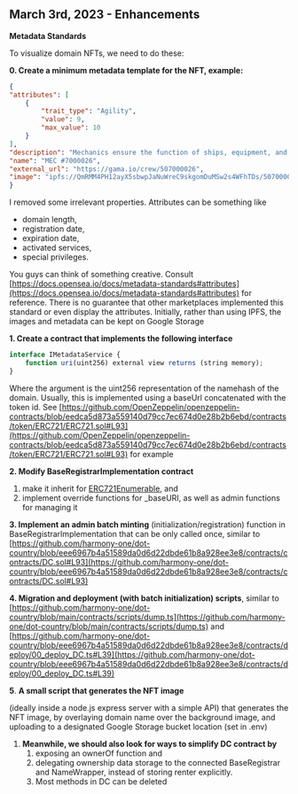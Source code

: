 ## March 3rd, 2023 - Enhancements

**Metadata Standards**

To visualize domain NFTs, we need to do these:

**0. Create a minimum metadata template for the NFT, example:**

```json
{
"attributes": [
	{
		"trait_type": "Agility",
		"value": 9,
		"max_value": 10
	}
],
"description": "Mechanics ensure the function of ships, equipment, and energy harnessing devices.",
"name": "MEC #7000026",
"external_url": "https://gama.io/crew/507000026",
"image": "ipfs://QmRMM4PH12ayX5sbwpJaNuWreC9skgomDuMSw2s4WFhTDs/507000026.jpg",
}
```

I removed some irrelevant properties. Attributes can be something like 

- domain length,
- registration date,
- expiration date,
- activated services,
- special privileges.

You guys can think of something creative. Consult [https://docs.opensea.io/docs/metadata-standards#attributes](https://docs.opensea.io/docs/metadata-standards#attributes)  for reference. There is no guarantee that other marketplaces implemented this standard or even display the attributes. Initially, rather than using IPFS, the images and metadata can be kept on Google Storage

**1. Create a contract that implements the following interface**

```jsx
interface IMetadataService {
	function uri(uint256) external view returns (string memory);
}
```

Where the argument is the uint256 representation of the namehash of the domain. Usually, this is implemented using a baseUrl concatenated with the token id. See [https://github.com/OpenZeppelin/openzeppelin-contracts/blob/eedca5d873a559140d79cc7ec674d0e28b2b6ebd/contracts/token/ERC721/ERC721.sol#L93](https://github.com/OpenZeppelin/openzeppelin-contracts/blob/eedca5d873a559140d79cc7ec674d0e28b2b6ebd/contracts/token/ERC721/ERC721.sol#L93)  for example

**2. Modify BaseRegistrarImplementation contract**

1. make it inherit for [ERC721Enumerable](https://github.com/OpenZeppelin/openzeppelin-contracts/blob/master/contracts/token/ERC721/extensions/ERC721Enumerable.sol), and 
2. implement override functions for _baseURI, as well as admin functions for managing it

**3. Implement an admin batch minting** (initialization/registration) function in BaseRegistrarImplementation that can be only called once, similar to [https://github.com/harmony-one/dot-country/blob/eee6967b4a51589da0d6d22dbde61b8a928ee3e8/contracts/contracts/DC.sol#L93](https://github.com/harmony-one/dot-country/blob/eee6967b4a51589da0d6d22dbde61b8a928ee3e8/contracts/contracts/DC.sol#L93) 

**4. Migration and deployment (with batch initialization) scripts**, similar to [https://github.com/harmony-one/dot-country/blob/main/contracts/scripts/dump.ts](https://github.com/harmony-one/dot-country/blob/main/contracts/scripts/dump.ts)  and [https://github.com/harmony-one/dot-country/blob/eee6967b4a51589da0d6d22dbde61b8a928ee3e8/contracts/deploy/00_deploy_DC.ts#L39](https://github.com/harmony-one/dot-country/blob/eee6967b4a51589da0d6d22dbde61b8a928ee3e8/contracts/deploy/00_deploy_DC.ts#L39) 

**5**. **A small script  that generates the NFT image**

(ideally inside a node.js express server with a simple API) that generates the NFT image, by overlaying domain name over the background image, and uploading to a designated Google Storage bucket location (set in .env)

1. **Meanwhile, we should also look for ways to simplify DC contract by** 
    1. exposing an ownerOf function and 
    2. delegating ownership data storage to the connected BaseRegistrar and NameWrapper, instead of storing renter explicitly. 
    3. Most methods in DC can be deleted